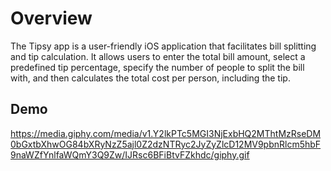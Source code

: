 
# Overview

The Tipsy app is a user-friendly iOS application that facilitates bill splitting and tip calculation. It allows users to enter the total bill amount, select a predefined tip percentage, specify the number of people to split the bill with, and then calculates the total cost per person, including the tip.

## Demo

https://media.giphy.com/media/v1.Y2lkPTc5MGI3NjExbHQ2MThtMzRseDM0bGxtbXhwOG84bXRyNzZ5ajl0Z2dzNTRyc2JyZyZlcD12MV9pbnRlcm5hbF9naWZfYnlfaWQmY3Q9Zw/IJRsc6BFiBtvFZkhdc/giphy.gif
